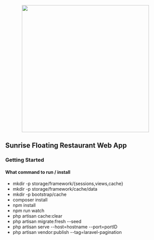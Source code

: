 <p align="center"><a href="https://laravel.com" target="_blank"><img src="https://raw.githubusercontent.com/laravel/art/master/logo-lockup/5%20SVG/2%20CMYK/1%20Full%20Color/laravel-logolockup-cmyk-red.svg" width="400"></a></p>


## Sunrise Floating Restaurant Web App

### Getting Started

#### What command to run / install
- mkdir -p storage/framework/{sessions,views,cache}
- mkdir -p storage/framework/cache/data
- mkdir -p bootstrap/cache
- composer install
- npm install
- npm run watch
- php artisan cache:clear
- php artisan migrate:fresh --seed
- php artisan serve --host=hostname --port=portID
- php artisan vendor:publish --tag=laravel-pagination
